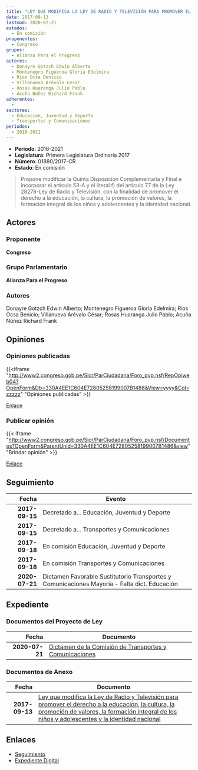 ```yaml
---
title: "LEY QUE MODIFICA LA LEY DE RADIO Y TELEVISIÓN PARA PROMOVER EL DERECHO A LA EDUCACIÓN, LA CULTURA, LA PROMOCIÓN DE VALORES, LA FORMACIÓN INTEGRAL DE LOS NIÑOS Y ADOLESCENTES Y LA IDENTIDAD NACIONAL"
date: 2017-09-13
lastmod: 2020-07-21
estados: 
  - En comisión
proponentes: 
  - Congreso
grupos: 
  - Alianza Para el Progreso
autores: 
  - Donayre Gotzch Edwin Alberto
  - Montenegro Figueroa Gloria Edelmira
  - Ríos Ocsa Benicio
  - Villanueva Arévalo César
  - Rosas Huaranga Julio Pablo
  - Acuña Núñez Richard Frank
adherentes: 
  - 
sectores: 
  - Educación, Juventud y Deporte
  - Transportes y Comunicaciones
periodos: 
  - 2016-2021
---
```


- **Periodo**: 2016-2021
- **Legislatura**: Primera Legislatura Ordinaria 2017
- **Número**: 01880/2017-CR
- **Estado**: En comisión

> Propone modificar la Quinta Disposición Complementaria y Final e incorporar el artículo 53-A y el literal f) del artículo 77 de la Ley 28278-Ley de Radio y Televisión, con la finalidad de promover el derecho a la educación, la cultura, la promoción de valores, la formación integral de los niños y adolescentes y la identidad nacional.


## Actores

### Proponente

**Congreso**

### Grupo Parlamentario

**Alianza Para el Progreso**

### Autores

Donayre Gotzch Edwin Alberto; Montenegro Figueroa Gloria Edelmira; Ríos Ocsa Benicio; Villanueva Arévalo César; Rosas Huaranga Julio Pablo; Acuña Núñez Richard Frank


## Opiniones

### Opiniones publicadas

{{<iframe "http://www2.congreso.gob.pe/Sicr/ParCiudadana/Foro_pvp.nsf/RepOpiweb04?OpenForm&Db=330A4EE1C604E72805258199007B1486&View=yyyy&Col=zzzzz" "Opiniones publicadas" >}}

[Enlace](http://www2.congreso.gob.pe/Sicr/ParCiudadana/Foro_pvp.nsf/RepOpiweb04?OpenForm&Db=330A4EE1C604E72805258199007B1486&View=yyyy&Col=zzzzz)
### Publicar opinión

{{< iframe "http://www2.congreso.gob.pe/Sicr/ParCiudadana/Foro_pvp.nsf/Documentos?OpenForm&ParentUnid=330A4EE1C604E72805258199007B1486&view" "Brindar opinión" >}}

[Enlace](http://www2.congreso.gob.pe/Sicr/ParCiudadana/Foro_pvp.nsf/Documentos?OpenForm&ParentUnid=330A4EE1C604E72805258199007B1486&view)

## Seguimiento

| Fecha | Evento |
|------:|--------|
| **2017-09-15** | Decretado a... Educación, Juventud y Deporte|
| **2017-09-15** | Decretado a... Transportes y Comunicaciones|
| **2017-09-18** | En comisión Educación, Juventud y Deporte|
| **2017-09-18** | En comisión Transportes y Comunicaciones|
| **2020-07-21** | Dictamen Favorable Sustitutorio Transportes y Comunicaciones Mayoria - Falta dict. Educación|


## Expediente


### Documentos del Proyecto de Ley

| Fecha | Documento |
|------:|--------|
| **2020-07-21** | [Dictamen de la Comisión de Transportes y Comunicaciones](http://www.leyes.congreso.gob.pe/Documentos/2016_2021/Dictamenes/Proyectos_de_Ley/01880DC23MAY20200721.pdf) |

### Documentos de Anexo

| Fecha | Documento |
|------:|--------|
| **2017-09-13** | [Ley que modifica la Ley de Radio y Televisión para promover el derecho a la educación, la cultura, la promoción de valores, la formación integral de los niños y adolescentes y la identidad nacional](http://www.leyes.congreso.gob.pe/Documentos/2016_2021/Proyectos_de_Ley_y_de_Resoluciones_Legislativas/PL0188020170913.pdf) |

## Enlaces 

- [Seguimiento](http://www2.congreso.gob.pe/Sicr/TraDocEstProc/CLProLey2016.nsf/f7fff46988ca05b1052578e100829cc7/5b0157f5c0a65d620525819a007d771d?OpenDocument)
- [Expediente Digital](http://www2.congreso.gob.pe/Sicr/TraDocEstProc/CLProLey2016.nsf/f7fff46988ca05b1052578e100829cc7/5b0157f5c0a65d620525819a007d771d?OpenDocument&Click=05257FB7005EB655.eb71d0cf91d8294e05256cdf006b5706/$Body/0.1C6C)
